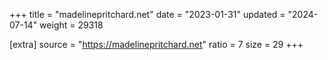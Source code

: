 +++
title = "madelinepritchard.net"
date = "2023-01-31"
updated = "2024-07-14"
weight = 29318

[extra]
source = "https://madelinepritchard.net"
ratio = 7
size = 29
+++
